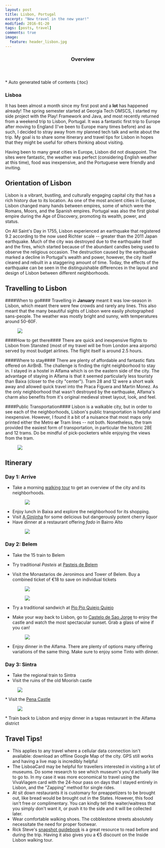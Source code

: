 ```yaml
---
layout: post
title: Lisbon, Portugal
excerpt: "New travel in the new year!"
modified: 2016-01-20
tags: [posts, travel]
comments: true
image:
  feature: header_lisbon.jpg
---
```

<section id="table-of-contents" class="toc">
  <header>
    <h3>Overview</h3>
  </header>
<div id="drawer" markdown="1">
*  Auto generated table of contents
{:toc}
</div>
</section><!-- /#table-of-contents -->

### Lisboa
It has been almost a month since my first post and a **lot** has happened already! The spring semester started at Georgia Tech OMSCS, I started my side project with the Play! Framework and Java, 
and most recently returned from a weekend trip to Lisbon, Portugal. It was a fantastic first trip to Europe after moving to England (I've been to Europe many times before) and as such, I decided
to stray away from my planned tech talk and write about the trip. My goal is to share some itinerary and travel tips for Lisbon in hopes that they might be useful for others thinking about visiting. 
 
Having been to many great cities in Europe, Lisbon did not disappoint. The sites were fantastic, the weather was perfect (considering English weather at this time), food was inexpensive, and the
Portuguese were friendly and inviting.
 
## Orientation of Lisbon ##
Lisbon is a vibrant, bustling, and culturally engaging capital city that has a rich history due to its location. As one of the most ancient cities in Europe, 
Lisbon changed many hands between empires, some of which were the Romans, Moors, and the Spanish empires. Portugal was also the first global empire during the Age of Discovery, promoting its wealth, power, and status. 

On All Saint's Day in 1755, Lisbon experienced an earthquake that registered 9.2 according to the now used Richter scale -- greater than the 2011 Japan earthquake. Much of the city was destroyed due to the
 earthquake itself and the fires, which started because of the abundant candles being used to observe the religious occasion. The destruction caused by the earthquake marked a decline in Portugal's wealth and power, however, 
 the city itself cleared and rebuilt in a staggering amount of time. Today, the effects of the earthquake can be seen in the distinguishable differences in the layout and design of Lisbon between different neighborhoods.
 
## Travelling to Lisbon ##

####When to go####
Travelling in **January** meant it was low-season in Lisbon, which meant there were few crowds and rarely any lines. This also meant that the many beautiful sights of Lisbon were easily photographed sans-people.
The weather was mostly bright and sunny, with temperatures around 50-60F. 
 <figure class="half">
     <a href="/images/thumb_lisbon1.jpg"><img src="/images/thumb_lisbon1.jpg"></a>
 </figure>
 
####How to get there####
There are quick and inexpensive flights to Lisbon from Stansted (most of my travel will be from London area airports) served by most budget airlines. The flight itself is around 2.5 hours. 
 
####Where to stay####
There are plenty of affordable and fantastic flats offered on AirBnB. The challenge is finding the right neighborhood to stay in. I stayed in a hostel in Alfama which is on the eastern side of the city. 
The advantage of staying in Alfama is that it seemed particularly less touristy than Baixa (closer to the city "center"). Tram 28 and 12 were a short walk away and allowed quick travel into the Praca Figuera 
and Martin Monez. As the only neighborhood that wasn't destroyed by the earthquake, Alfama's charm also benefits from it's original medieval street layout, look, and feel. 

####Public Transportation####
Lisbon is a walkable city, but in order to see each of the neighborhoods, Lisbon's public transportation is helpful and inexpensive. However, I found it a bit of a nuisance that most maps only printed either the 
Metro **or** Tram lines -- not both. Nonetheless, the tram provided the easiest form of transportation, in particular the historic 28E and 12 trams. Do be mindful of pick-pocketers while enjoying the views from the tram. 
<figure class="half">
     <a href="/images/thumb_tram28.jpg"><img src="/images/thumb_tram28.jpg"></a>
 </figure>

## Itinerary ##

### Day 1: Arrive ###

* Take a morning <a href="http://www.insidelisbon.com/package/best-of-lisbon-walk/">walking tour</a> to get an overview of the city and its neighborhoods. 
    <figure class="half">
         <a href="/images/thumb_lisbon2.jpg"><img src="/images/thumb_lisbon2.jpg"></a>
     </figure>
* Enjoy lunch in Baixa and explore the neighborhood for its shopping. 
* Visit <a href="http://www.tripadvisor.co.uk/Attraction_Review-g189158-d2320746-Reviews-A_Ginjinha-Lisbon_Lisbon_District_Central_Portugal.html">A Ginjinha</a> for some delicious but dangerously potent cherry liquor
* Have dinner at a restaurant offering *fado* in Bairro Alto
    <figure class="half">
             <a href="/images/thumb_fado.jpg"><img src="/images/thumb_fado.jpg"></a>
    </figure>
             
### Day 2: Belem ###
* Take the 15 train to Belem
* Try traditional *Pasteis* at <a href="http://pasteisdebelem.pt/">Pasteis de Belem</a>
* Visit the Monastarios de Jeronimos and Tower of Belem. Buy a combined ticket of €18 to save on individual tickets
   <figure class="half">
        <a href="/images/thumb_monastarios.jpg"><img src="/images/thumb_monastarios.jpg"></a>
    </figure>
    
    <figure class="half">
             <a href="/images/thumb_tower.jpg"><img src="/images/thumb_tower.jpg"></a>
    </figure>
* Try a traditional sandwich at <a href="http://www.tripadvisor.co.uk/Restaurant_Review-g189158-d2324445-Reviews-Pao_Pao_Queijo_Queijo-Lisbon_Lisbon_District_Central_Portugal.html">Pio Pio Quiejo Quiejo</a>
* Make your way back to Lisbon, go to <a href="http://castelodesaojorge.pt/">Castelo de Sao Jorge</a> to enjoy the castle and watch the most spectacular sunset. Grab a glass of wine if you can!
    <figure class="half">
         <a href="/images/thumb_lisbon3.jpg"><img src="/images/thumb_lisbon3.jpg"></a>
     </figure>
* Enjoy dinner in the Alfama. There are plenty of options many offering variations of the same thing. Make sure to enjoy some Tinto with dinner. 
    
### Day 3: Sintra ### 
* Take the regional train to Sintra 
* Visit the ruins of the old Moorish castle
 <figure class="half">
         <a href="/images/thumb_moorish_castle.jpg"><img src="/images/thumb_moorish_castle.jpg"></a>
 </figure>
* Visit the <a href="http://www.parquesdesintra.pt/en/parks-and-monuments/park-and-national-palace-of-pena/">Pena Castle</a>
 <figure class="half">
         <a href="/images/thumb_pena_palace.jpg"><img src="/images/thumb_pena_palace.jpg"></a>
 </figure>
* Train back to Lisbon and enjoy dinner in a tapas restaurant in the Alfama district

## Travel Tips! ##
* This applies to any travel where a cellular data connection isn't available: download an offline Google Map of the city. GPS still works and having a live map is incredibly helpful
* The LisboaCard may be helpful for travellers interested in visiting a lot of museums. Do some research to see which museum's you'd actually like to go to. In my case it was more economical
to travel using the VivaViagem card with the 24-hour pass on days that I stayed entirely in Lisbon, and the "Zapping" method for single rides. 
* At sit down restaurants it is customary for preappetizers to be brought out, like bread would be brought out in the States. However, this food isn't free or complimentary. You can kindly
tell the waiter/waitress that you simply don't want it, or push it to the side and it will be collected later. 
* Wear comfortable walking shoes. The cobblestone streets absolutely necessitate the need for proper footwear. 
* Rick Steve's <a href="http://www.amazon.com/Rick-Steves-Snapshot-Lisbon/dp/1598805886">snapshot guidebook</a> is a great resource to read before and during the trip. Having it also gives you a €5 discount on the Inside Lisbon walking tour. 

